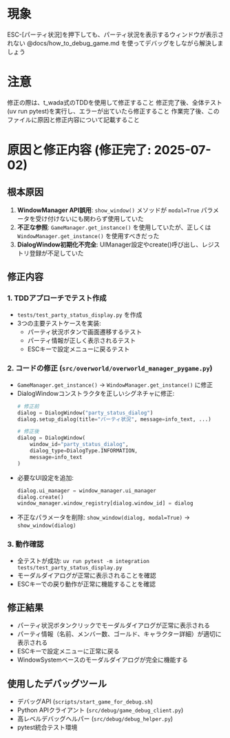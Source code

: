 # 現象

ESC-[パーティ状況]を押下しても、パーティ状況を表示するウィンドウが表示されない
@docs/how_to_debug_game.md を使ってデバッグをしながら解決しましょう

# 注意

修正の際は、t_wada式のTDDを使用して修正すること
修正完了後、全体テスト(uv run pytest)を実行し、エラーが出ていたら修正すること
作業完了後、このファイルに原因と修正内容について記載すること

# 原因と修正内容 (修正完了: 2025-07-02)

## 根本原因
1. **WindowManager API誤用**: `show_window()` メソッドが `modal=True` パラメータを受け付けないにも関わらず使用していた
2. **不正な参照**: `GameManager.get_instance()` を使用していたが、正しくは `WindowManager.get_instance()` を使用すべきだった
3. **DialogWindow初期化不完全**: UIManager設定やcreate()呼び出し、レジストリ登録が不足していた

## 修正内容

### 1. TDDアプローチでテスト作成
- `tests/test_party_status_display.py` を作成
- 3つの主要テストケースを実装:
  - パーティ状況ボタンで画面遷移するテスト
  - パーティ情報が正しく表示されるテスト
  - ESCキーで設定メニューに戻るテスト

### 2. コードの修正 (`src/overworld/overworld_manager_pygame.py`)
- `GameManager.get_instance()` → `WindowManager.get_instance()` に修正
- DialogWindowコンストラクタを正しいシグネチャに修正:
  ```python
  # 修正前
  dialog = DialogWindow("party_status_dialog")
  dialog.setup_dialog(title="パーティ状況", message=info_text, ...)
  
  # 修正後
  dialog = DialogWindow(
      window_id="party_status_dialog",
      dialog_type=DialogType.INFORMATION,
      message=info_text
  )
  ```
- 必要なUI設定を追加:
  ```python
  dialog.ui_manager = window_manager.ui_manager
  dialog.create()
  window_manager.window_registry[dialog.window_id] = dialog
  ```
- 不正なパラメータを削除: `show_window(dialog, modal=True)` → `show_window(dialog)`

### 3. 動作確認
- 全テストが成功: `uv run pytest -m integration tests/test_party_status_display.py`
- モーダルダイアログが正常に表示されることを確認
- ESCキーでの戻り動作が正常に機能することを確認

## 修正結果
- パーティ状況ボタンクリックでモーダルダイアログが正常に表示される
- パーティ情報（名前、メンバー数、ゴールド、キャラクター詳細）が適切に表示される
- ESCキーで設定メニューに正常に戻る
- WindowSystemベースのモーダルダイアログが完全に機能する

## 使用したデバッグツール
- デバッグAPI (`scripts/start_game_for_debug.sh`)
- Python APIクライアント (`src/debug/game_debug_client.py`)
- 高レベルデバッグヘルパー (`src/debug/debug_helper.py`)
- pytest統合テスト環境
